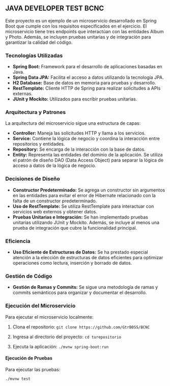 ## JAVA DEVELOPER TEST BCNC

Este proyecto es un ejemplo de un microservicio desarrollado en Spring Boot que cumple con los requisitos especificados en el ejercicio. El microservicio tiene tres endpoints que interactúan con las entidades Album y Photo. Además, se incluyen pruebas unitarias y de integración para garantizar la calidad del código.

### Tecnologías Utilizadas
- **Spring Boot:** Framework para el desarrollo de aplicaciones basadas en Java.
- **Spring Data JPA:** Facilita el acceso a datos utilizando la tecnología JPA.
- **H2 Database:** Base de datos en memoria para pruebas y desarrollo.
- **RestTemplate:** Cliente HTTP de Spring para realizar solicitudes a APIs externas.
- **JUnit y Mockito:** Utilizados para escribir pruebas unitarias.

### Arquitectura y Patrones
La arquitectura del microservicio sigue una estructura de capas:
- **Controller:** Maneja las solicitudes HTTP y llama a los servicios.
- **Service:** Contiene la lógica de negocio y coordina la interacción entre repositorios y entidades.
- **Repository:** Se encarga de la interacción con la base de datos.
- **Entity:** Representa las entidades del dominio de la aplicación.
Se utiliza el patrón de diseño DAO (Data Access Object) para separar la lógica de acceso a datos de la lógica de negocio.

### Decisiones de Diseño
- **Constructor Predeterminado:** Se agrega un constructor sin argumentos en las entidades para evitar el error de Hibernate relacionado con la falta de un constructor predeterminado.
- **Uso de RestTemplate:** Se utiliza RestTemplate para interactuar con servicios web externos y obtener datos.
- **Pruebas Unitarias e Integración:** Se han implementado pruebas unitarias utilizando JUnit y Mockito. Además, se incluye al menos una prueba de integración que cubre la funcionalidad principal.

### Eficiencia
- **Uso Eficiente de Estructuras de Datos:** Se ha prestado especial atención a la elección de estructuras de datos eficientes para optimizar operaciones como lectura, inserción y borrado de datos.

### Gestión de Código
- **Gestión de Ramas y Commits:** Se sigue una metodología de ramas y commits semánticos para organizar y documentar el desarrollo.

### Ejecución del Microservicio
Para ejecutar el microservicio localmente:
1.	Clona el repositorio: `git clone https://github.com/GtrB0SS/BCNC`

2. Ingresa al directorio del proyecto: `cd turepositorio`
3. Ejecuta la aplicación: `./mvnw spring-boot:run`

#### Ejecución de Pruebas
Para ejecutar las pruebas:
```bash
./mvnw test

